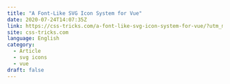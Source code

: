 ```yaml
---
title: "A Font-Like SVG Icon System for Vue"
date: 2020-07-24T14:07:35Z
link: https://css-tricks.com/a-font-like-svg-icon-system-for-vue/?utm_medium=RSS&utm_source=news.12bit.vn
site: css-tricks.com
language: English
category:
  - Article
  - svg icons
  - vue
draft: false
---
```

